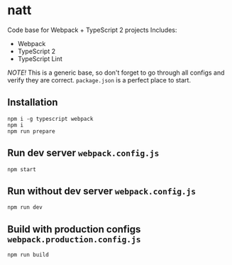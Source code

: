 # natt

Code base for Webpack + TypeScript 2 projects Includes:

- Webpack
- TypeScript 2
- TypeScript Lint

*NOTE!*
This is a generic base, so don't forget to go through all configs and verify they are correct.
`package.json` is a perfect place to start.

## Installation

```
npm i -g typescript webpack
npm i
npm run prepare
```

## Run dev server `webpack.config.js`

```
npm start
```

## Run without dev server `webpack.config.js`

```
npm run dev
```

## Build with production configs `webpack.production.config.js`

```
npm run build
```
